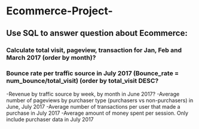 # Ecommerce-Project-
## Use SQL to answer question about Ecommerce:
### Calculate total visit, pageview, transaction for Jan, Feb and March 2017 (order by month)?	

### Bounce rate per traffic source in July 2017 (Bounce_rate = num_bounce/total_visit) (order by total_visit DESC?
-Revenue by traffic source by week, by month in June 2017?
-Average number of pageviews by purchaser type (purchasers vs non-purchasers) in June, July 2017
-Average number of transactions per user that made a purchase in July 2017
-Average amount of money spent per session. Only include purchaser data in July 2017

